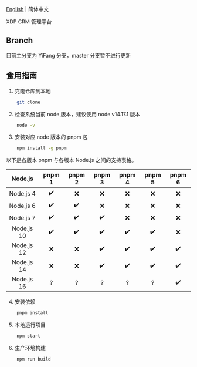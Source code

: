 [English](./README.md) | 简体中文

XDP CRM 管理平台

## Branch

目前主分支为 YiFang 分支，master 分支暂不进行更新

## 食用指南

1. 克隆仓库到本地

```bash
    git clone
```

2. 检查系统当前 node 版本，建议使用 node v14.17.1 版本

```bash
    node -v
```

3. 安装对应 node 版本的 pnpm 包

```bash
    npm install -g pnpm
```

以下是各版本 pnpm 与各版本 Node.js 之间的支持表格。

|  Node.js   | pnpm 1 | pnpm 2 | pnpm 3 | pnpm 4 | pnpm 5 | pnpm 6 |
| :--------: | :----: | :----: | :----: | :----: | :----: | :----: |
| Node.js 4  |   ✔️   |   ❌   |   ❌   |   ❌   |   ❌   |   ❌   |
| Node.js 6  |   ✔️   |   ✔️   |   ❌   |   ❌   |   ❌   |   ❌   |
| Node.js 7  |   ✔️   |   ✔️   |   ✔️   |   ❌   |   ❌   |   ❌   |
| Node.js 10 |   ✔️   |   ✔️   |   ✔️   |   ✔️   |   ✔️   |   ❌   |
| Node.js 12 |   ❌   |   ❌   |   ✔️   |   ✔️   |   ✔️   |   ✔️   |
| Node.js 14 |   ❌   |   ❌   |   ✔️   |   ✔️   |   ✔️   |   ✔️   |
| Node.js 16 |   ?    |   ?    |   ?    |   ?    |   ?    |   ✔️   |

4. 安装依赖

```bash
    pnpm install
```

5. 本地运行项目

```bash
    npm start
```

6. 生产环境构建

```bash
    npm run build
```
